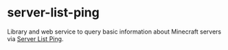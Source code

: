 # server-list-ping

Library and web service to query basic information about Minecraft servers via
[Server List Ping](https://wiki.vg/Server_List_Ping).
